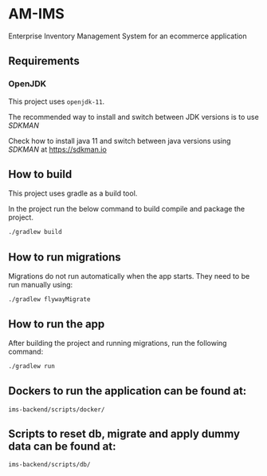 # AM-IMS

Enterprise Inventory Management System for an ecommerce application

## Requirements

### OpenJDK

This project uses `openjdk-11`.

The recommended way to install and switch between JDK versions is to use *SDKMAN*

Check how to install java 11 and switch between java versions using *SDKMAN*  at https://sdkman.io

## How to build

This project uses gradle as a build tool.

In the project run the below command to build compile and package the project.

```sh
./gradlew build
```

## How to run migrations

Migrations do not run automatically when the app starts.
They need to be run manually using:

```
./gradlew flywayMigrate
``` 

## How to run the app

After building the project and running migrations, run the following command:

```sh
./gradlew run
```

## Dockers to run the application can be found at:

`ims-backend/scripts/docker/`

## Scripts to reset db, migrate and apply dummy data can be found at:

`ims-backend/scripts/db/`
